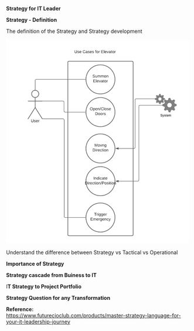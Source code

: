 <b>Strategy for IT Leader</b><br>

<b>Strategy - Definition</b><br>

The definition of the Strategy and Strategy development<br>

<img src="https://github.com/rjanapa/rjanapa/blob/main/ElevatorUseCase.png" width="500" length="500"> <br>

Understand the difference between Strategy vs Tactical vs Operational<br>

<b>Importance of Strategy</b><br>

<b>Strategy cascade from Buiness to IT</b><br>

I<b>T Strategy to Project Portfolio</b><br>

<b>Strategy Question for any Transformation</b><br>

<b>Reference:</b><br> https://www.futurecioclub.com/products/master-strategy-language-for-your-it-leadership-journey

